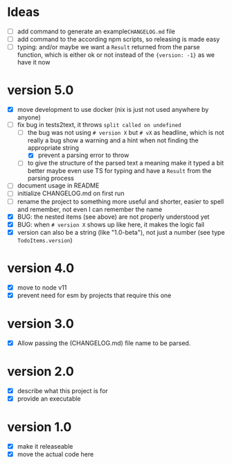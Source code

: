# Ideas
- [ ] add command to generate an example`CHANGELOG.md` file
- [ ] add command to the according npm scripts, so releasing is made easy
- [ ] typing: and/or maybe we want a `Result` returned from the parse function, which is either ok or not
      instead of the `{version: -1}` as we have it now

# version 5.0
- [x] move development to use docker (nix is just not used anywhere by anyone)
- [ ] fix bug in tests2text, it throws `split called on undefined`
  - [ ] the bug was not using `# version X` but `# vX` as headline, which is not really a bug
        show a warning and a hint when not finding the appropriate string
    - [x] prevent a parsing error to throw    
  - [ ] to give the structure of the parsed text a meaning make it typed a bit better
        maybe even use TS for typing and have a `Result` from the parsing process        
- [ ] document usage in README
- [ ] initialize CHANGELOG.md on first run
- [ ] rename the project to something more useful and shorter, easier to spell and remember, not even I can remember the name
- [x] BUG: the nested items (see above) are not properly understood yet
- [x] BUG: when `# version X` shows up like here, it makes the logic fail
- [x] version can also be a string (like "1.0-beta"), not just a number (see type `TodoItems.version`)

# version 4.0
- [x] move to node v11
- [x] prevent need for esm by projects that require this one

# version 3.0
- [x] Allow passing the (CHANGELOG.md) file name to be parsed.

# version 2.0
- [x] describe what this project is for
- [x] provide an executable

# version 1.0
- [x] make it releaseable
- [x] move the actual code here